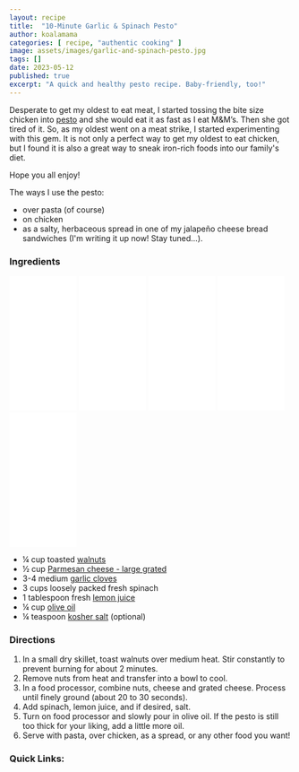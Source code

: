 ```yaml
---
layout: recipe
title:  "10-Minute Garlic & Spinach Pesto"
author: koalamama
categories: [ recipe, "authentic cooking" ]
image: assets/images/garlic-and-spinach-pesto.jpg
tags: []
date: 2023-05-12
published: true
excerpt: "A quick and healthy pesto recipe. Baby-friendly, too!"
---
```


Desperate to get my oldest to eat meat, I started tossing the bite size chicken into <a href="{{site.baseurl}}/10-minute-pesto">pesto</a> and she would eat it as fast as I eat M&M’s.  Then she got tired of it. So, as my oldest went on a meat strike, I started experimenting with this gem. It is not only a perfect way to get my oldest to eat chicken, but I found it is also a great way to sneak iron-rich foods into our family's diet. 

Hope you all enjoy! 


The ways I use the pesto: 

- over pasta (of course)
- on chicken
- as a salty, herbaceous spread in one of my jalapeño cheese bread sandwiches (I'm writing it up now!  Stay tuned...).


### Ingredients

<iframe sandbox="allow-popups allow-scripts allow-modals allow-forms allow-same-origin" style="width:120px;height:240px;" marginwidth="0" marginheight="0" scrolling="no" frameborder="0" src="//ws-na.amazon-adsystem.com/widgets/q?ServiceVersion=20070822&OneJS=1&Operation=GetAdHtml&MarketPlace=US&source=ss&ref=as_ss_li_til&ad_type=product_link&tracking_id=koalaco-20&language=en_US&marketplace=amazon&region=US&placement=B08G8XWPHR&asins=B08G8XWPHR&linkId=8e6353fe6589be9d05bcff0a40a268a3&show_border=true&link_opens_in_new_window=true"></iframe>

<iframe sandbox="allow-popups allow-scripts allow-modals allow-forms allow-same-origin" style="width:120px;height:240px;" marginwidth="0" marginheight="0" scrolling="no" frameborder="0" src="//ws-na.amazon-adsystem.com/widgets/q?ServiceVersion=20070822&OneJS=1&Operation=GetAdHtml&MarketPlace=US&source=ss&ref=as_ss_li_til&ad_type=product_link&tracking_id=koalaco-20&language=en_US&marketplace=amazon&region=US&placement=B07K7PD1CJ&asins=B07K7PD1CJ&linkId=03d1ef9fd3dc413f6b1d19d7bbf5ccdd&show_border=true&link_opens_in_new_window=true"></iframe>

<iframe sandbox="allow-popups allow-scripts allow-modals allow-forms allow-same-origin" style="width:120px;height:240px;" marginwidth="0" marginheight="0" scrolling="no" frameborder="0" src="//ws-na.amazon-adsystem.com/widgets/q?ServiceVersion=20070822&OneJS=1&Operation=GetAdHtml&MarketPlace=US&source=ss&ref=as_ss_li_til&ad_type=product_link&tracking_id=koalaco-20&language=en_US&marketplace=amazon&region=US&placement=B097F2P9ZV&asins=B097F2P9ZV&linkId=2a27966d2373a45c22350090e621648b&show_border=true&link_opens_in_new_window=true"></iframe>

<iframe sandbox="allow-popups allow-scripts allow-modals allow-forms allow-same-origin" style="width:120px;height:240px;" marginwidth="0" marginheight="0" scrolling="no" frameborder="0" src="//ws-na.amazon-adsystem.com/widgets/q?ServiceVersion=20070822&OneJS=1&Operation=GetAdHtml&MarketPlace=US&source=ss&ref=as_ss_li_til&ad_type=product_link&tracking_id=koalaco-20&language=en_US&marketplace=amazon&region=US&placement=B07WJGM19N&asins=B07WJGM19N&linkId=9fac415e5b8bb87a2652dcdc92af317d&show_border=true&link_opens_in_new_window=true"></iframe>

<iframe sandbox="allow-popups allow-scripts allow-modals allow-forms allow-same-origin" style="width:120px;height:240px;" marginwidth="0" marginheight="0" scrolling="no" frameborder="0" src="//ws-na.amazon-adsystem.com/widgets/q?ServiceVersion=20070822&OneJS=1&Operation=GetAdHtml&MarketPlace=US&source=ss&ref=as_ss_li_til&ad_type=product_link&tracking_id=koalaco-20&language=en_US&marketplace=amazon&region=US&placement=B01N3LCEDL&asins=B01N3LCEDL&linkId=91d49e7c5b49641693eb52d7503f4d34&show_border=true&link_opens_in_new_window=true"></iframe>

- ¼ cup toasted <a target="_blank" href="https://www.amazon.com/Happy-Belly-Chopped-Walnuts-Ounce/dp/B08G8XWPHR/ref=sr_1_8?crid=2JCIVYH9G2U4P&amp;keywords=walnuts&amp;qid=1683753567&amp;sprefix=walnut%25252Caps%25252C151&amp;sr=8-8&amp;th=1&_encoding=UTF8&tag=koalaco-20&linkCode=ur2&linkId=d7c97f574bcdecb3cbd187824c7135d4&camp=1789&creative=9325">walnuts</a> 
- ½ cup <a target="_blank" href="https://www.amazon.com/Amazon-Brand-Shredded-Parmesan-Cheese/dp/B07K7PD1CJ?crid=5BORSOW3ZY6G&keywords=parmesan+cheese&qid=1683759503&s=grocery&sprefix=parmesan+chees%2Cgrocery%2C153&sr=1-16&linkCode=ll1&tag=koalaco-20&linkId=5640ad7a57057fbd3c4e5a4a5428bc34&language=en_US&ref_=as_li_ss_tl">Parmesan cheese - large grated</a>
- 3-4 medium <a target="_blank" href="https://www.amazon.com/Garlic-Organic-1-Each/dp/B0788FLWK1?crid=1T4QWH6N8N8EZ&keywords=garlic+cloves&qid=1683759596&s=grocery&sprefix=garlic+clove%2Cgrocery%2C151&sr=1-19&linkCode=ll1&tag=koalaco-20&linkId=d6805c6af4f30052b9c16ca767fabae2&language=en_US&ref_=as_li_ss_tl">garlic cloves</a>
- 3 cups loosely packed fresh spinach
- 1 tablespoon fresh <a target="_blank" href="https://www.amazon.com/Amazon-Brand-Happy-Belly-Concentrate/dp/B07WJGM19N?content-id=amzn1.sym.97762c05-7545-47e0-ae5c-1110ba2791f0%3Aamzn1.sym.97762c05-7545-47e0-ae5c-1110ba2791f0&crid=3MYUYIEQS6WXT&cv_ct_cx=lemon+juice&keywords=lemon+juice&pd_rd_i=B07WJGM19N&pd_rd_r=738ea429-9d8c-4e32-82f6-5d8f44405ff3&pd_rd_w=XY8sn&pd_rd_wg=iwVeI&pf_rd_p=97762c05-7545-47e0-ae5c-1110ba2791f0&pf_rd_r=FQWBTEY121BG78705BB4&qid=1683759981&s=grocery&sbo=RZvfv%2F%2FHxDF%2BO5021pAnSA%3D%3D&sprefix=lemon+juic%2Cgrocery%2C149&sr=1-5-965fba24-1eed-4536-936e-b447f98a83bc&linkCode=ll1&tag=koalaco-20&linkId=afb36d445bfe9ea50b37cc11ed10f932&language=en_US&ref_=as_li_ss_tl">lemon juice</a>
- ¼ cup <a target="_blank" href="https://www.amazon.com/AmazonFresh-Mediterranean-Extra-Virgin-Olive/dp/B01N3LCEDL?crid=1CDO5XJB8VZ45&keywords=olive+oil&qid=1683760075&s=grocery&sprefix=olive+oil%2Cgrocery%2C157&sr=1-7&linkCode=ll1&tag=koalaco-20&linkId=e4da51d5c4de02caf02f9db10b456ce5&language=en_US&ref_=as_li_ss_tl">olive oil</a>
- ¼ teaspoon <a target="_blank" href="https://www.amazon.com/Diamond-Crystal-Kosher-Salt-lbs/dp/B0011BPMUK?crid=1FD1KWWTTM7MF&keywords=kosher%2Bsalt&qid=1683760126&s=grocery&sprefix=kosher%2Bsal%2Cgrocery%2C148&sr=1-2&th=1&linkCode=ll1&tag=koalaco-20&linkId=7d9da1b9bc683ee18692853dfe1b277d&language=en_US&ref_=as_li_ss_tl"> kosher salt</a> (optional) 


### Directions

1. In a small dry skillet, toast walnuts over medium heat. Stir constantly to prevent burning for about 2 minutes.
2. Remove nuts from heat and transfer into a bowl to cool.
3. In a food processor, combine nuts, cheese and grated cheese. Process until finely ground (about 20 to 30 seconds).
4. Add spinach, lemon juice, and if desired, salt.
5. Turn on food processor and slowly pour in olive oil. If the pesto is still too thick for your liking, add a little more oil.
6. Serve with pasta, over chicken, as a spread, or any other food you want!


### Quick Links:

<!-- <a target="_blank" href="https://www.amazon.com/hz/wishlist/ls/27USRVZJJFG0R?type=Wishlist&linkCode=ll2&tag=koalaco-20&linkId=95748f9711a296b46f1af139524d2b4d&language=en_US&ref_=as_li_ss_tl">Grocery List</a> -->